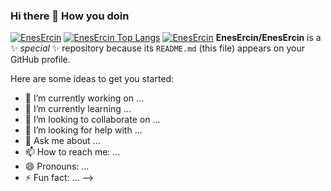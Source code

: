 ### Hi there 👋 How you doin

[![EnesErcin](https://github-readme-stats.vercel.app/api/top-langs?username=EnesErcin&layout=compact&theme=noctis_minimus&hide=jupyter%20notebook)](https://github.com/EnesErcin/github-readme-stats)
[![EnesErcin Top Langs](https://github-readme-stats.vercel.app/api/top-langs/?username=EnesErcin)](https://github.com/EnesErcin/github-readme-stats)
[![EnesErcin](https://github-readme-stats.vercel.app/api/top-langs/?username=EnesErcin&layout=compact&theme=noctis_minimus&hide=jupyter%20notebook)](https://github.com/EnesErcin/github-readme-stats)
**EnesErcin/EnesErcin** is a ✨ _special_ ✨ repository because its `README.md` (this file) appears on your GitHub profile.

Here are some ideas to get you started:

- 🔭 I’m currently working on ...
- 🌱 I’m currently learning ...
- 👯 I’m looking to collaborate on ...
- 🤔 I’m looking for help with ...
- 💬 Ask me about ...
- 📫 How to reach me: ...
- 😄 Pronouns: ...
- ⚡ Fun fact: ...
-->
